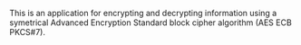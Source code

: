 This is an application for encrypting and decrypting information using a symetrical Advanced Encryption Standard block cipher algorithm (AES ECB PKCS#7).

